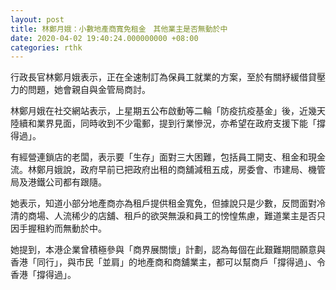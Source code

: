 ```yaml
---
layout: post
title: 林鄭月娥：小數地產商寬免租金　其他業主是否無動於中
date: 2020-04-02 19:40:24.000000000 +08:00
categories: rthk
---
```


行政長官林鄭月娥表示，正在全速制訂為保員工就業的方案，至於有關紓緩借貸壓力的問題，她會親自與金管局商討。

林鄭月娥在社交網站表示，上星期五公布啟動等二輪「防疫抗疫基金」後，近幾天陸續和業界見面，同時收到不少電郵，提到行業慘況，亦希望在政府支援下能「撐得過」。

有經營連鎖店的老闆，表示要「生存」面對三大困難，包括員工開支、租金和現金流。林鄭月娥說，政府早前已把政府出租的商舖減租五成，房委會、市建局、機管局及港鐵公司都有跟隨。

她表示，知道小部分地產商亦為租戶提供租金寬免，但據說只是少數，反問面對冷清的商場、人流稀少的店舖、租戶的欲哭無淚和員工的㥬惶焦慮，難道業主是否只因手握租約而無動於中。

她提到，本港企業曾積極參與「商界展關懷」計劃，認為每個在此艱難期間願意與香港「同行」，與市民「並肩」的地產商和商舖業主，都可以幫商戶「撐得過」、令香港「撐得過」。
